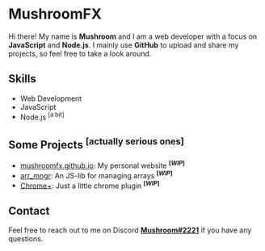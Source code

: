 # MushroomFX

Hi there! My name is **Mushroom** and I am a web developer with a focus on **JavaScript** and **Node.js**. I mainly use **GitHub** to upload and share my projects, so feel free to take a look around.

## Skills

- Web Development
- JavaScript
- Node.js <sup>[a bit]</sup>

## Some Projects <sup>[actually serious ones]</sup>

- [mushroomfx.github.io](https://mushroomfx.github.io/): My personal website <sup>**[*WIP*]**</sup>
- [arr_mngr](https://github.com/MushroomFX/arr_mngr): An JS-lib for managing arrays <sup>**[*WIP*]**</sup>
- [Chrome+](https://github.com/MushroomFX/Chrome-): Just a little chrome plugin <sup>**[*WIP*]**</sup>

## Contact

Feel free to reach out to me on Discord **[Mushroom#2221](discord.com/users/355012453609897985)** if you have any questions.
